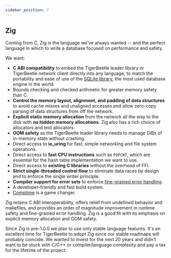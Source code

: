 ```yaml
---
sidebar_position: 7
---
```


## Zig

Coming from C, Zig is the language we've always wanted -- and the perfect language in which to write
a database focused on performance and safety.

We want:

- **C ABI compatibility** to embed the TigerBeetle leader library or TigerBeetle network client
  directly into any language, to match the portability and ease of use of the [SQLite
  library](https://www.sqlite.org/index.html), the most used database engine in the world.
- Bounds checking and checked arithmetic for greater memory safety than C.
- **Control the memory layout, alignment, and padding of data structures** to avoid cache misses and
  unaligned accesses and allow zero-copy parsing of data structures from off the network.
- **Explicit static memory allocation** from the network all the way to the disk with **no hidden
  memory allocations**. Zig also has a rich choice of allocators and test allocators.
- **OOM safety** as the TigerBeetle leader library needs to manage GiBs of in-memory state without
  crashing.
- Direct access to **io_uring** for fast, simple networking and file system operations.
- Direct access to **fast CPU instructions** such as `POPCNT`, which are essential for the hash
  table implementation we want to use.
- Direct access to **existing C libraries** without the overhead of FFI.
- **Strict single-threaded control flow** to eliminate data races by design and to enforce the
  single writer principle.
- **Compiler support for error sets** to enforce [fine-grained error
  handling](https://www.eecg.utoronto.ca/~yuan/papers/failure_analysis_osdi14.pdf).
- A developer-friendly and fast build system.
- [Comptime](https://zig.guide/language-basics/comptime/) is a game changer.

Zig retains C ABI interoperability, offers relief from undefined behavior and makefiles, and
provides an order of magnitude improvement in runtime safety and fine-grained error handling. Zig is
a good fit with its emphasis on explicit memory allocation and OOM safety.

Since Zig is pre-1.0.0 we plan to use only stable language features. It's an excellent time for
TigerBeetle to adopt Zig since our stable roadmaps will probably coincide. We wanted to invest for
the next 20 years and didn't want to be stuck with C/C++ or compiler/language complexity and pay a
tax for the lifetime of the project.
